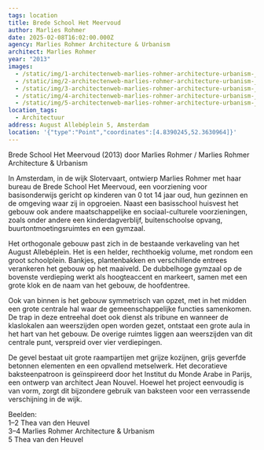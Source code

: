 ```yaml
---
tags: location
title: Brede School Het Meervoud
author: Marlies Rohmer
date: 2025-02-08T16:02:00.000Z
agency: Marlies Rohmer Architecture & Urbanism
architect: Marlies Rohmer
year: "2013"
images:
  - /static/img/1-architectenweb-marlies-rohmer-architecture-urbanism-_-brede-school-het-meervoud-beeld-1-copyright-marlies-rohmer-architects-urbanists-thea-van-den-heuvel-.jpg
  - /static/img/2-architectenweb-marlies-rohmer-architecture-urbanism-_-brede-school-het-meervoud-beeld-6-copyright-marlies-rohmer-architects-urbanists-thea-van-den-heuvel-.jpg
  - /static/img/3-architectenweb-marlies-rohmer-architecture-urbanism-_-brede-school-het-meervoud-beeld-13-copyright-marlies-rohmer-architects-urbanists.jpg
  - /static/img/4-architectenweb-marlies-rohmer-architecture-urbanism-_-brede-school-het-meervoud-beeld-16-copyright-marlies-rohmer-architects-urbanists.jpg
  - /static/img/5-architectenweb-marlies-rohmer-architecture-urbanism-_-brede-school-het-meervoud-beeld-3-copyright-marlies-rohmer-architects-urbanists-thea-van-den-heuvel-.jpg
location_tags:
  - Architectuur
address: August Allebéplein 5, Amsterdam
location: '{"type":"Point","coordinates":[4.8390245,52.3630964]}'
---
```

Brede School Het Meervoud (2013) door Marlies Rohmer / Marlies Rohmer Architecture & Urbanism

In Amsterdam, in de wijk Slotervaart, ontwierp Marlies Rohmer met haar bureau de Brede School Het Meervoud, een voorziening voor basisonderwijs gericht op kinderen van 0 tot 14 jaar oud, hun gezinnen en de omgeving waar zij in opgroeien. Naast een basisschool huisvest het gebouw ook andere maatschappelijke en sociaal-culturele voorzieningen, zoals onder andere een kinderdagverblijf, buitenschoolse opvang, buurtontmoetingsruimtes en een gymzaal.

Het orthogonale gebouw past zich in de bestaande verkaveling van het August Allebéplein. Het is een helder, rechthoekig volume, met rondom een groot schoolplein. Bankjes, plantenbakken en verschillende entrees verankeren het gebouw op het maaiveld. De dubbelhoge gymzaal op de bovenste verdieping werkt als hoogteaccent en markeert, samen met een grote klok en de naam van het gebouw, de hoofdentree.

Ook van binnen is het gebouw symmetrisch van opzet, met in het midden een grote centrale hal waar de gemeenschappelijke functies samenkomen. De trap in deze entreehal doet ook dienst als tribune en wanneer de klaslokalen aan weerszijden open worden gezet, ontstaat een grote aula in het hart van het gebouw. De overige ruimtes liggen aan weerszijden van dit centrale punt, verspreid over vier verdiepingen.

De gevel bestaat uit grote raampartijen met grijze kozijnen, grijs geverfde betonnen elementen en een opvallend metselwerk. Het decoratieve baksteenpatroon is geïnspireerd door het Institut du Monde Arabe in Parijs, een ontwerp van architect Jean Nouvel. Hoewel het project eenvoudig is van vorm, zorgt dit bijzondere gebruik van baksteen voor een verrassende verschijning in de wijk.

Beelden:\
1–2 Thea van den Heuvel[](https://www.instagram.com/thea_vanden_heuvel_photography/)\
3–4 Marlies Rohmer Architecture & Urbanism\
5 Thea van den Heuvel[](https://www.instagram.com/thea_vanden_heuvel_photography/)
